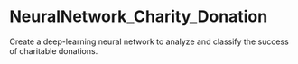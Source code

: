 # NeuralNetwork_Charity_Donation
Create a deep-learning neural network to analyze and classify the success of charitable donations.
